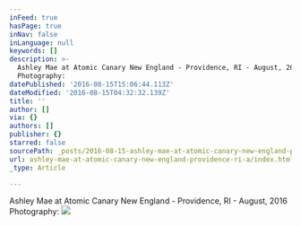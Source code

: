 ```yaml
---
inFeed: true
hasPage: true
inNav: false
inLanguage: null
keywords: []
description: >-
  Ashley Mae at Atomic Canary New England - Providence, RI - August, 2016
  Photography: 
datePublished: '2016-08-15T15:06:44.113Z'
dateModified: '2016-08-15T04:32:32.139Z'
title: ''
author: []
via: {}
authors: []
publisher: {}
starred: false
sourcePath: _posts/2016-08-15-ashley-mae-at-atomic-canary-new-england-providence-ri-a.md
url: ashley-mae-at-atomic-canary-new-england-providence-ri-a/index.html
_type: Article

---
```

Ashley Mae at Atomic Canary New England - Providence, RI - August, 2016 Photography: ![](https://the-grid-user-content.s3-us-west-2.amazonaws.com/4b3adf0f-35ad-4446-8ac0-f1da91b13936.jpg)